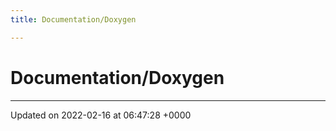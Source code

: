 ```yaml
---
title: Documentation/Doxygen

---
```


# Documentation/Doxygen








-------------------------------

Updated on 2022-02-16 at 06:47:28 +0000
